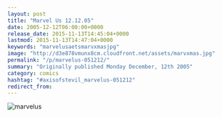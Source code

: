 ```yaml
---
layout: post
title: "Marvel Us 12.12.05"
date: 2005-12-12T06:00:00+0000
release_date: 2015-11-13T14:45:04+0000
lastmod: 2015-11-13T14:47:04+0000
keywords: "marvelusaetsmarvxmasjpg"
image: "http://d3e878vmunx8cm.cloudfront.net/assets/marvxmas.jpg"
permalink: "/p/marvelus-051212/"
summary: "Originally published Monday December, 12th 2005"
category: comics
hashtag: "#axisofstevil_marvelus-051212"
redirect_from:
---
```


![marvelus](http://d3e878vmunx8cm.cloudfront.net/assets/marvxmas.jpg)
